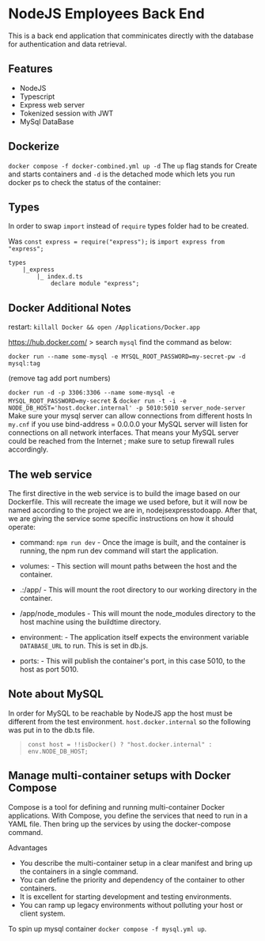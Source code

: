 # NodeJS Employees Back End

This is a back end application that comminicates directly with the database for authentication and data retrieval.

## Features

-  NodeJS
-  Typescript
-  Express web server
-  Tokenized session with JWT
-  MySql DataBase

## Dockerize

`docker compose -f docker-combined.yml up -d`
The `up` flag stands for Create and starts containers and `-d` is the detached mode which lets you run docker ps to check the status of the container:

## Types

In order to swap `import` instead of `require` types folder had to be created.

Was `const express = require("express");` is
`import express from "express";`

>

    types
        |_express
            |_ index.d.ts
                declare module "express";

## Docker Additional Notes

restart: `killall Docker && open /Applications/Docker.app`

https://hub.docker.com/ > search `mysql` find the command as below:

`docker run --name some-mysql -e MYSQL_ROOT_PASSWORD=my-secret-pw -d mysql:tag`

(remove tag add port numbers)

`docker run -d -p 3306:3306 --name some-mysql -e MYSQL_ROOT_PASSWORD=my-secret`
&
`docker run -t -i -e NODE_DB_HOST='host.docker.internal' -p 5010:5010 server_node-server`
Make sure your mysql server can allow connections from different hosts
In `my.cnf` if you use bind-address = 0.0.0.0 your MySQL server will listen for connections on all network interfaces. That means your MySQL server could be reached from the Internet ; make sure to setup firewall rules accordingly.

## The web service

The first directive in the web service is to build the image based on our Dockerfile. This will recreate the image we used before, but it will now be named according to the project we are in, nodejsexpresstodoapp. After that, we are giving the service some specific instructions on how it should operate:

-  command: `npm run dev` - Once the image is built, and the container is running, the npm run dev command will start the application.

-  volumes: - This section will mount paths between the host and the container.

-  .:/app/ - This will mount the root directory to our working directory in the container.

-  /app/node_modules - This will mount the node_modules directory to the host machine using the buildtime directory.

-  environment: - The application itself expects the environment variable `DATABASE_URL` to run. This is set in db.js.

-  ports: - This will publish the container's port, in this case 5010, to the host as port 5010.

## Note about MySQL

In order for MySQL to be reachable by NodeJS app the host must be different from the test environment. `host.docker.internal` so the following was put in to the db.ts file.

> `const host = !!isDocker() ? "host.docker.internal" : env.NODE_DB_HOST;`

## Manage multi-container setups with Docker Compose

Compose is a tool for defining and running multi-container Docker applications. With Compose, you define the services that need to run in a YAML file. Then bring up the services by using the docker-compose command.

Advantages

-  You describe the multi-container setup in a clear manifest and bring up the containers in a single command.
-  You can define the priority and dependency of the container to other containers.
-  It is excellent for starting development and testing environments.
-  You can ramp up legacy environments without polluting your host or client system.

To spin up mysql container `docker compose -f mysql.yml up`.
